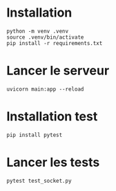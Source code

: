 # Installation


```
python -m venv .venv
source .venv/bin/activate
pip install -r requirements.txt
```

# Lancer le serveur

```
uvicorn main:app --reload
```

# Installation test

```
pip install pytest

```
# Lancer les tests

```
pytest test_socket.py
```
